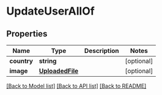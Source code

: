 # UpdateUserAllOf

## Properties
Name | Type | Description | Notes
------------ | ------------- | ------------- | -------------
**country** | **string** |  | [optional] 
**image** | [**UploadedFile**](UploadedFile.md) |  | [optional] 

[[Back to Model list]](../README.md#documentation-for-models) [[Back to API list]](../README.md#documentation-for-api-endpoints) [[Back to README]](../README.md)


